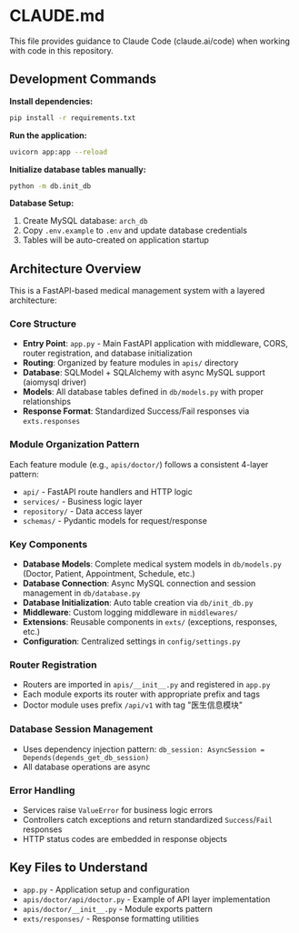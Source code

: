 # CLAUDE.md

This file provides guidance to Claude Code (claude.ai/code) when working with code in this repository.

## Development Commands

**Install dependencies:**
```bash
pip install -r requirements.txt
```

**Run the application:**
```bash
uvicorn app:app --reload
```

**Initialize database tables manually:**
```bash
python -m db.init_db
```

**Database Setup:**
1. Create MySQL database: `arch_db`
2. Copy `.env.example` to `.env` and update database credentials
3. Tables will be auto-created on application startup

## Architecture Overview

This is a FastAPI-based medical management system with a layered architecture:

### Core Structure
- **Entry Point**: `app.py` - Main FastAPI application with middleware, CORS, router registration, and database initialization
- **Routing**: Organized by feature modules in `apis/` directory
- **Database**: SQLModel + SQLAlchemy with async MySQL support (aiomysql driver)
- **Models**: All database tables defined in `db/models.py` with proper relationships
- **Response Format**: Standardized Success/Fail responses via `exts.responses`

### Module Organization Pattern
Each feature module (e.g., `apis/doctor/`) follows a consistent 4-layer pattern:
- `api/` - FastAPI route handlers and HTTP logic
- `services/` - Business logic layer
- `repository/` - Data access layer
- `schemas/` - Pydantic models for request/response

### Key Components
- **Database Models**: Complete medical system models in `db/models.py` (Doctor, Patient, Appointment, Schedule, etc.)
- **Database Connection**: Async MySQL connection and session management in `db/database.py`
- **Database Initialization**: Auto table creation via `db/init_db.py`
- **Middleware**: Custom logging middleware in `middlewares/`
- **Extensions**: Reusable components in `exts/` (exceptions, responses, etc.)
- **Configuration**: Centralized settings in `config/settings.py`

### Router Registration
- Routers are imported in `apis/__init__.py` and registered in `app.py`
- Each module exports its router with appropriate prefix and tags
- Doctor module uses prefix `/api/v1` with tag "医生信息模块"

### Database Session Management
- Uses dependency injection pattern: `db_session: AsyncSession = Depends(depends_get_db_session)`
- All database operations are async

### Error Handling
- Services raise `ValueError` for business logic errors
- Controllers catch exceptions and return standardized `Success`/`Fail` responses
- HTTP status codes are embedded in response objects

## Key Files to Understand
- `app.py` - Application setup and configuration
- `apis/doctor/api/doctor.py` - Example of API layer implementation
- `apis/doctor/__init__.py` - Module exports pattern
- `exts/responses/` - Response formatting utilities